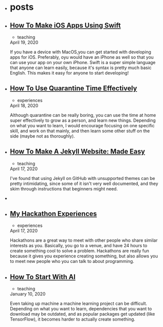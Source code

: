 
<link rel = 'icon' href = "https://themartian117.github.io/favico.ico" type = "image/x-icon">

<ul class="posts">
  <li>
      <h1 id="posts-label">posts</h1>
         </li>
    <li><a class="post-link" href="/blog/teaching/swift">
          <h2 class="post-title">How To Make iOS Apps Using Swift</h2>
        </a>
        <div class="post-meta">
          <ul class="post-categories"><li>teaching</li></ul>
          <div class="post-date">
            <i class="icon-calendar"></i>
            April 19, 2020</div>
        </div>
        <div class = "post"><p>If you have a device with MacOS,you can get started with developing apps for iOS. Preferably, oyu would have an iPhone as well so that you can use your app on your own iPhone. Swift is a super simple language that anyone can learn easily, because it's syntax is pretty much basic English. This makes it easy for anyone to start developing!</p></div>
    
    
   <li><a class="post-link" href="/blog/teaching/jekyll">
          <h2 class="post-title">How To Use Quarantine Time Effectively</h2>
        </a>
        <div class="post-meta">
          <ul class="post-categories"><li>experiences</li></ul>
          <div class="post-date">
            <i class="icon-calendar"></i>
            April 18, 2020</div>
        </div>
        <div class = "post"><p>Although quarantine can be really boring, you can use the time at home super effectively to grow as a person, and learn new things. Depending on what you want to learn, I would encourage focusing on one specific skill, and work on that mainly, and then learn some other stuff on the side (maybe not as thoroughly). </p></div>
   
   
   
   </li><li><a class="post-link" href="/blog/teaching/jekyll">
          <h2 class="post-title">How To Make A Jekyll Website: Made Easy</h2>
        </a>
        <div class="post-meta">
          <ul class="post-categories"><li>teaching</li></ul>
          <div class="post-date">
            <i class="icon-calendar"></i>
            April 17, 2020</div>
        </div>
        <div class = "post"><p>I've found that using Jekyll on GitHub with unsupported themes can be pretty intimidating, since some of it isn't very well documented, and they skim through instructions that beginners might need. </p></div>  
    
      
  <li><li><a class="post-link" href="/blog/experience/hackathons">
     <h2 class="post-title">My Hackathon Experiences</h2>
        </a>
        <div class="post-meta">
          <ul class="post-categories"><li>experiences</li></ul>
          <div class="post-date">
            <i class="icon-calendar"></i>
            April 17, 2020</div>
        </div>
        <div class = "post"><p>Hackathons are a great way to meet with other people who share similar interests as you. Basically, you go to a venue, and have 24 hours to create something cool to solve a problem. Hackathons are really fun because it gives you experience creating something, but also allows you to meet new people who you can talk to about programming.</p></div>
        
        
   </li><li><a class="post-link" href="/blog/teaching/AI">
          <h2 class="post-title">How To Start With AI</h2>
        </a>
        <div class="post-meta">
          <ul class="post-categories"><li>teaching</li></ul>
          <div class="post-date">
            <i class="icon-calendar"></i>
            January 10, 2020</div>
        </div>
        <div class="post"><p>Even taking up machine a machine learning project can be difficult. Depending on what you want to learn, dependencies that you want to download may be outdated, and as popular packages get updated (like TensorFlow), it becomes harder to actually create something.</p></div> </li>
            


            


